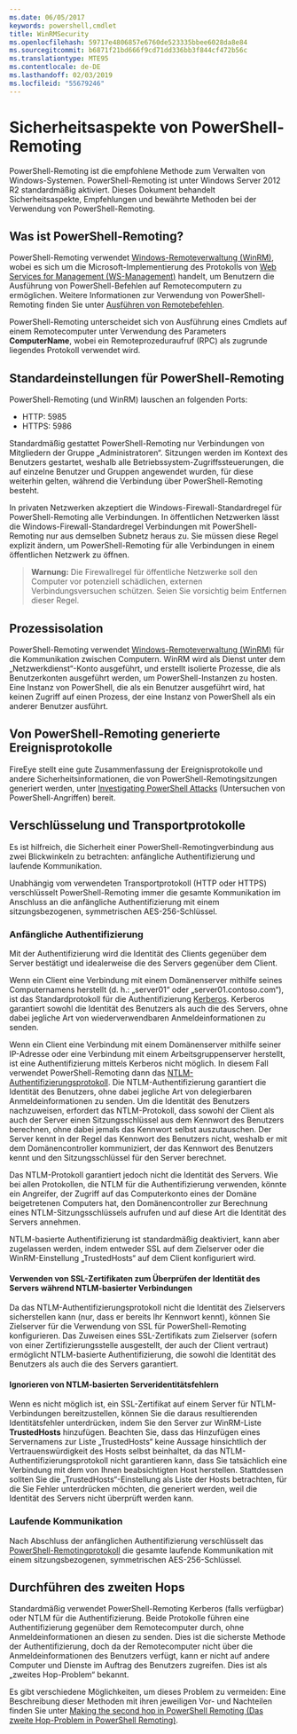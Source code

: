 ```yaml
---
ms.date: 06/05/2017
keywords: powershell,cmdlet
title: WinRMSecurity
ms.openlocfilehash: 59717e4806857e6760de523335bbee6028da8e84
ms.sourcegitcommit: b6871f21bd666f9cd71dd336bb3f844cf472b56c
ms.translationtype: MTE95
ms.contentlocale: de-DE
ms.lasthandoff: 02/03/2019
ms.locfileid: "55679246"
---
```

# <a name="powershell-remoting-security-considerations"></a>Sicherheitsaspekte von PowerShell-Remoting

PowerShell-Remoting ist die empfohlene Methode zum Verwalten von Windows-Systemen. PowerShell-Remoting ist unter Windows Server 2012 R2 standardmäßig aktiviert. Dieses Dokument behandelt Sicherheitsaspekte, Empfehlungen und bewährte Methoden bei der Verwendung von PowerShell-Remoting.

## <a name="what-is-powershell-remoting"></a>Was ist PowerShell-Remoting?

PowerShell-Remoting verwendet [Windows-Remoteverwaltung (WinRM)](https://msdn.microsoft.com/library/windows/desktop/aa384426.aspx), wobei es sich um die Microsoft-Implementierung des Protokolls von [Web Services for Management (WS-Management)](https://www.dmtf.org/sites/default/files/standards/documents/DSP0226_1.2.0.pdf) handelt, um Benutzern die Ausführung von PowerShell-Befehlen auf Remotecomputern zu ermöglichen. Weitere Informationen zur Verwendung von PowerShell-Remoting finden Sie unter [Ausführen von Remotebefehlen](https://technet.microsoft.com/library/dd819505.aspx).

PowerShell-Remoting unterscheidet sich von Ausführung eines Cmdlets auf einem Remotecomputer unter Verwendung des Parameters **ComputerName**, wobei ein Remoteprozeduraufruf (RPC) als zugrunde liegendes Protokoll verwendet wird.

## <a name="powershell-remoting-default-settings"></a>Standardeinstellungen für PowerShell-Remoting

PowerShell-Remoting (und WinRM) lauschen an folgenden Ports:

- HTTP: 5985
- HTTPS: 5986

Standardmäßig gestattet PowerShell-Remoting nur Verbindungen von Mitgliedern der Gruppe „Administratoren“. Sitzungen werden im Kontext des Benutzers gestartet, weshalb alle Betriebssystem-Zugriffssteuerungen, die auf einzelne Benutzer und Gruppen angewendet wurden, für diese weiterhin gelten, während die Verbindung über PowerShell-Remoting besteht.

In privaten Netzwerken akzeptiert die Windows-Firewall-Standardregel für PowerShell-Remoting alle Verbindungen. In öffentlichen Netzwerken lässt die Windows-Firewall-Standardregel Verbindungen mit PowerShell-Remoting nur aus demselben Subnetz heraus zu. Sie müssen diese Regel explizit ändern, um PowerShell-Remoting für alle Verbindungen in einem öffentlichen Netzwerk zu öffnen.

>**Warnung:** Die Firewallregel für öffentliche Netzwerke soll den Computer vor potenziell schädlichen, externen Verbindungsversuchen schützen. Seien Sie vorsichtig beim Entfernen dieser Regel.

## <a name="process-isolation"></a>Prozessisolation

PowerShell-Remoting verwendet [Windows-Remoteverwaltung (WinRM)](https://msdn.microsoft.com/library/windows/desktop/aa384426) für die Kommunikation zwischen Computern.
WinRM wird als Dienst unter dem „Netzwerkdienst“-Konto ausgeführt, und erstellt isolierte Prozesse, die als Benutzerkonten ausgeführt werden, um PowerShell-Instanzen zu hosten. Eine Instanz von PowerShell, die als ein Benutzer ausgeführt wird, hat keinen Zugriff auf einen Prozess, der eine Instanz von PowerShell als ein anderer Benutzer ausführt.

## <a name="event-logs-generated-by-powershell-remoting"></a>Von PowerShell-Remoting generierte Ereignisprotokolle

FireEye stellt eine gute Zusammenfassung der Ereignisprotokolle und andere Sicherheitsinformationen, die von PowerShell-Remotingsitzungen generiert werden, unter [Investigating PowerShell Attacks](https://www.fireeye.com/content/dam/fireeye-www/global/en/solutions/pdfs/wp-lazanciyan-investigating-powershell-attacks.pdf) (Untersuchen von PowerShell-Angriffen) bereit.

## <a name="encryption-and-transport-protocols"></a>Verschlüsselung und Transportprotokolle

Es ist hilfreich, die Sicherheit einer PowerShell-Remotingverbindung aus zwei Blickwinkeln zu betrachten: anfängliche Authentifizierung und laufende Kommunikation.

Unabhängig vom verwendeten Transportprotokoll (HTTP oder HTTPS) verschlüsselt PowerShell-Remoting immer die gesamte Kommunikation im Anschluss an die anfängliche Authentifizierung mit einem sitzungsbezogenen, symmetrischen AES-256-Schlüssel.

### <a name="initial-authentication"></a>Anfängliche Authentifizierung

Mit der Authentifizierung wird die Identität des Clients gegenüber dem Server bestätigt und idealerweise die des Servers gegenüber dem Client.

Wenn ein Client eine Verbindung mit einem Domänenserver mithilfe seines Computernamens herstellt (d. h.: „server01“ oder „server01.contoso.com“), ist das Standardprotokoll für die Authentifizierung [Kerberos](https://msdn.microsoft.com/library/windows/desktop/aa378747.aspx).
Kerberos garantiert sowohl die Identität des Benutzers als auch die des Servers, ohne dabei jegliche Art von wiederverwendbaren Anmeldeinformationen zu senden.

Wenn ein Client eine Verbindung mit einem Domänenserver mithilfe seiner IP-Adresse oder eine Verbindung mit einem Arbeitsgruppenserver herstellt, ist eine Authentifizierung mittels Kerberos nicht möglich. In diesem Fall verwendet PowerShell-Remoting dann das [NTLM-Authentifizierungsprotokoll](https://msdn.microsoft.com/library/windows/desktop/aa378749.aspx). Die NTLM-Authentifizierung garantiert die Identität des Benutzers, ohne dabei jegliche Art von delegierbaren Anmeldeinformationen zu senden. Um die Identität des Benutzers nachzuweisen, erfordert das NTLM-Protokoll, dass sowohl der Client als auch der Server einen Sitzungsschlüssel aus dem Kennwort des Benutzers berechnen, ohne dabei jemals das Kennwort selbst auszutauschen. Der Server kennt in der Regel das Kennwort des Benutzers nicht, weshalb er mit dem Domänencontroller kommuniziert, der das Kennwort des Benutzers kennt und den Sitzungsschlüssel für den Server berechnet.

Das NTLM-Protokoll garantiert jedoch nicht die Identität des Servers. Wie bei allen Protokollen, die NTLM für die Authentifizierung verwenden, könnte ein Angreifer, der Zugriff auf das Computerkonto eines der Domäne beigetretenen Computers hat, den Domänencontroller zur Berechnung eines NTLM-Sitzungsschlüssels aufrufen und auf diese Art die Identität des Servers annehmen.

NTLM-basierte Authentifizierung ist standardmäßig deaktiviert, kann aber zugelassen werden, indem entweder SSL auf dem Zielserver oder die WinRM-Einstellung „TrustedHosts“ auf dem Client konfiguriert wird.

#### <a name="using-ssl-certificates-to-validate-server-identity-during-ntlm-based-connections"></a>Verwenden von SSL-Zertifikaten zum Überprüfen der Identität des Servers während NTLM-basierter Verbindungen

Da das NTLM-Authentifizierungsprotokoll nicht die Identität des Zielservers sicherstellen kann (nur, dass er bereits Ihr Kennwort kennt), können Sie Zielserver für die Verwendung von SSL für PowerShell-Remoting konfigurieren. Das Zuweisen eines SSL-Zertifikats zum Zielserver (sofern von einer Zertifizierungsstelle ausgestellt, der auch der Client vertraut) ermöglicht NTLM-basierte Authentifizierung, die sowohl die Identität des Benutzers als auch die des Servers garantiert.

#### <a name="ignoring-ntlm-based-server-identity-errors"></a>Ignorieren von NTLM-basierten Serveridentitätsfehlern

Wenn es nicht möglich ist, ein SSL-Zertifikat auf einem Server für NTLM-Verbindungen bereitzustellen, können Sie die daraus resultierenden Identitätsfehler unterdrücken, indem Sie den Server zur WinRM-Liste **TrustedHosts** hinzufügen. Beachten Sie, dass das Hinzufügen eines Servernamens zur Liste „TrustedHosts“ keine Aussage hinsichtlich der Vertrauenswürdigkeit des Hosts selbst beinhaltet, da das NTLM-Authentifizierungsprotokoll nicht garantieren kann, dass Sie tatsächlich eine Verbindung mit dem von Ihnen beabsichtigten Host herstellen.
Stattdessen sollten Sie die „TrustedHosts“-Einstellung als Liste der Hosts betrachten, für die Sie Fehler unterdrücken möchten, die generiert werden, weil die Identität des Servers nicht überprüft werden kann.


### <a name="ongoing-communication"></a>Laufende Kommunikation

Nach Abschluss der anfänglichen Authentifizierung verschlüsselt das [PowerShell-Remotingprotokoll](https://msdn.microsoft.com/library/dd357801.aspx) die gesamte laufende Kommunikation mit einem sitzungsbezogenen, symmetrischen AES-256-Schlüssel.


## <a name="making-the-second-hop"></a>Durchführen des zweiten Hops

Standardmäßig verwendet PowerShell-Remoting Kerberos (falls verfügbar) oder NTLM für die Authentifizierung. Beide Protokolle führen eine Authentifizierung gegenüber dem Remotecomputer durch, ohne Anmeldeinformationen an diesen zu senden.
Dies ist die sicherste Methode der Authentifizierung, doch da der Remotecomputer nicht über die Anmeldeinformationen des Benutzers verfügt, kann er nicht auf andere Computer und Dienste im Auftrag des Benutzers zugreifen.
Dies ist als „zweites Hop-Problem“ bekannt.

Es gibt verschiedene Möglichkeiten, um dieses Problem zu vermeiden: Eine Beschreibung dieser Methoden mit ihren jeweiligen Vor- und Nachteilen finden Sie unter [Making the second hop in PowerShell Remoting (Das zweite Hop-Problem in PowerShell Remoting)](PS-remoting-second-hop.md).